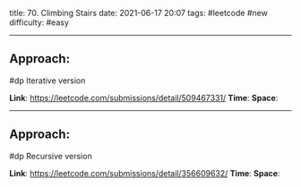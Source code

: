 title: 70. Climbing Stairs
date: 2021-06-17 20:07
tags: #leetcode #new
difficulty: #easy 

---
## Approach:
#dp
Iterative version

**Link**: https://leetcode.com/submissions/detail/509467331/
**Time**:
**Space**:

---
## Approach:
#dp 
Recursive version

**Link**: https://leetcode.com/submissions/detail/356609632/
**Time**:
**Space**: